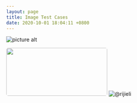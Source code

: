 ```yaml
---
layout: page
title: Image Test Cases
date: 2020-10-01 18:04:11 +0800
---
```


![picture alt](http://via.placeholder.com/200x150 "Title is optional")

<img class="class" style="border-radius: 5px;" src="/i/eg_tulip.jpg" width="270" height="129"  alt="" />

<img alt="@rijieli" src="https://avatars1.githubusercontent.com/u/3255182?s=60&amp;v=4" class="avatar avatar-user ">
